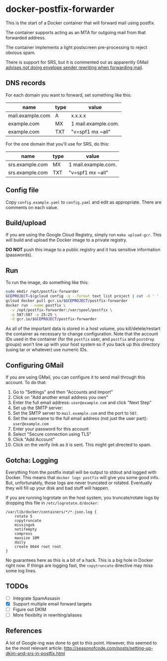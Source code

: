 # docker-postfix-forwarder

This is the start of a Docker container that will forward mail using postfix.

The container supports acting as an MTA for outgoing mail from that forwarded address.

The container implements a light postscreen pre-processing to reject obvious spam.

There is support for SRS, but it is commented out as apparently GMail [advises *not* doing envelope sender rewriting when forwarding mail](https://support.google.com/mail/answer/175365?hl=en).

## DNS records

For each domain you want to forward, set something like this:

name | type | value
-----|------|------
mail.example.com | A | x.x.x.x
example.com | MX | 1 mail.example.com.
example.com | TXT | "v=spf1 mx ~all"

For the one domain that you'll use for SRS, do this:

name | type | value
-----|------|------
srs.example.com | MX | 1 mail.example.com.
srs.example.com | TXT | "v=spf1 mx ~all"

## Config file

Copy `config.example.yaml` to `config.yaml` and edit as appropriate.  There are comments on each value.

## Build/upload

If you are using the Google Cloud Registry, simply run `make upload-gcr`.  This will build and upload the Docker image to a private registry.

**DO NOT** push this image to a public registry and it has sensitive information (passwords).

## Run

To run the image, do something like this:

```bash
sudo mkdir /opt/postfix-forwarder
GCEPROJECT=$(gcloud config -q --format text list project | cut -d ' ' -f 2 | tr - _)
gcloud docker pull gcr.io/$GCEPROJECT/postfix-forwarder
docker run --name postfix \
  -v /opt/postfix-forwarder:/var/spool/postfix \
  -p 587:587 -p 25:25 \
  -d gcr.io/$GCEPROJECT/postfix-forwarder
```

As all of the important data is stored in a host volume, you kill/delete/restart the container as necessary to change configuration.  Note that the account IDs used in the container (for the `postfix` user, and `postfix` and `postdrop` groups) won't line up with your host system so if you back up this directory (using tar or whatever) use numeric IDs.

## Configuring GMail

If you are using GMail, you can configure it to send mail through this account.  To do that:

1. Go to "Settings" and then "Accounts and Import"
2. Click on "Add another email address you own"
3. Enter the full email address: `user@example.com` and click "Next Step"
4. Set up the SMTP server:
  1. Set the SMTP server to `mail.example.com` and the port to `587`.
  2. Set the username to the full email address (not just the user part): `user@example.com`
  3. Enter your password for this account
  4. Select "Secure connection using TLS"
  5. Click "Add Account"
5. Click on the verify link as it is sent.  This might get directed to spam.

## Gotcha: Logging

Everything from the postfix install will be output to stdout and logged with Docker.  This means that `docker logs postfix` will give you some good info.  But, unfortunately, those logs are never truncated or rotated.  Eventually they will fill up your disk and bad stuff will happen.

If you are running logrotate on the host system, you truncate/rotate logs by dropping this file in `/etc/logrotate.d/docker`:

```
/var/lib/docker/containers/*/*-json.log {
    rotate 5
    copytruncate
    missingok
    notifempty
    compress
    maxsize 10M
    daily
    create 0644 root root
}
```

No guarantees here as this is a bit of a hack.  This is a big hole in Docker right now.  If things are logging fast, the `copytruncate` directive may miss some log lines.

## TODOs

* [ ] Integrate SpamAssasin
* [x] Support multiple email forward targets
* [ ] Figure out DKIM
* [ ] More flexibilty in rewriting/aliases

## References

A lot of Google-ing was done to get to this point.  However, this seemed to be the most relevant article: http://seasonofcode.com/posts/setting-up-dkim-and-srs-in-postfix.html